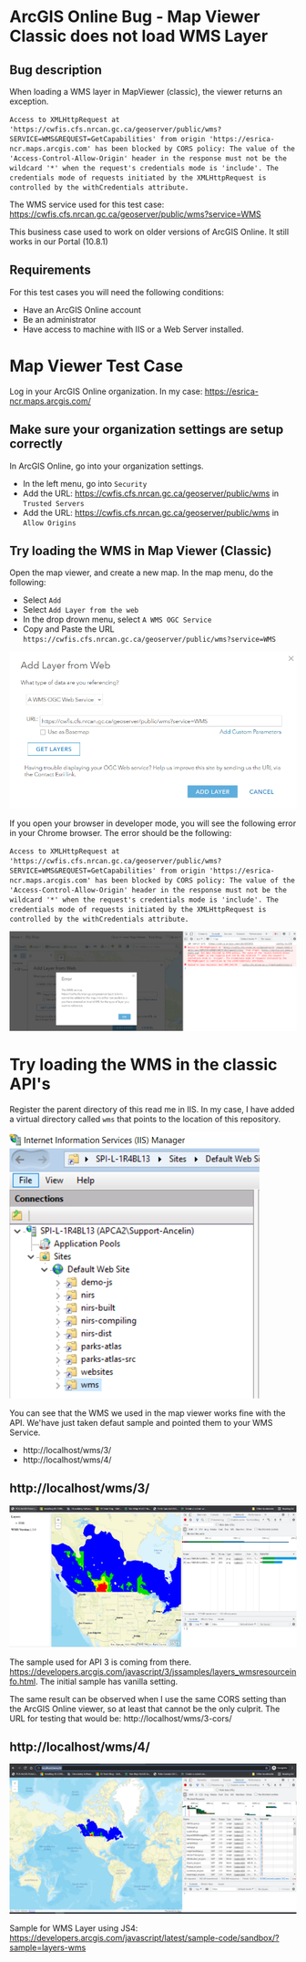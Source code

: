 # ArcGIS Online Bug - Map Viewer Classic does not load WMS Layer

## Bug description

When loading a WMS layer in MapViewer (classic), the viewer returns an exception.

`Access to XMLHttpRequest at 'https://cwfis.cfs.nrcan.gc.ca/geoserver/public/wms?SERVICE=WMS&REQUEST=GetCapabilities' from origin 'https://esrica-ncr.maps.arcgis.com' has been blocked by CORS policy: The value of the 'Access-Control-Allow-Origin' header in the response must not be the wildcard '*' when the request's credentials mode is 'include'. The credentials mode of requests initiated by the XMLHttpRequest is controlled by the withCredentials attribute.`

The WMS service used for this test case: https://cwfis.cfs.nrcan.gc.ca/geoserver/public/wms?service=WMS

This business case used to work on older versions of ArcGIS Online. It still works in our Portal (10.8.1)

## Requirements

For this test cases you will need the following conditions:

 * Have an ArcGIS Online account
 * Be an administrator
 * Have access to  machine with IIS or a Web Server installed.

# Map Viewer Test Case

Log in your ArcGIS Online organization. In my case: https://esrica-ncr.maps.arcgis.com/

## Make sure your organization settings are setup correctly

In ArcGIS Online, go into your organization settings.
 * In the left menu, go into `Security`
 * Add the URL: https://cwfis.cfs.nrcan.gc.ca/geoserver/public/wms in `Trusted Servers`
 * Add the URL: https://cwfis.cfs.nrcan.gc.ca/geoserver/public/wms in `Allow Origins`


 ## Try loading the WMS in Map Viewer (Classic)

 Open the map viewer, and create a new map. In the map menu, do the following:

  * Select `Add`
  * Select `Add Layer from the web`
  * In the drop drown menu, select `A WMS OGC Service`
  * Copy and Paste the URL `https://cwfis.cfs.nrcan.gc.ca/geoserver/public/wms?service=WMS`

  ![Add WMS Service](images%2Fadd-wms.PNG) 

If you open your browser in developer mode, you will see the following error in your Chrome browser. The error should be the following:

`Access to XMLHttpRequest at 'https://cwfis.cfs.nrcan.gc.ca/geoserver/public/wms?SERVICE=WMS&REQUEST=GetCapabilities' from origin 'https://esrica-ncr.maps.arcgis.com' has been blocked by CORS policy: The value of the 'Access-Control-Allow-Origin' header in the response must not be the wildcard '*' when the request's credentials mode is 'include'. The credentials mode of requests initiated by the XMLHttpRequest is controlled by the withCredentials attribute.`

![Add WMS Error](images%2Fwms-error.PNG) 


# Try loading the WMS in the classic API's

Register the parent directory of this read me in IIS. In my case, I have added a virtual directory called `wms` that points to the location of this repository.

![Add WMSA Service](images%2Fiis-wms.PNG) 


You can see that the WMS we used in the map viewer works fine with the API. We'have just taken defaut sample and pointed them to your WMS Service.

 * http://localhost/wms/3/
 * http://localhost/wms/4/ 


## http://localhost/wms/3/

![WMS Service JS3](images%2Fsample-js3.PNG) 

The sample used for API 3 is coming from there. https://developers.arcgis.com/javascript/3/jssamples/layers_wmsresourceinfo.html. The initial sample has vanilla setting.

The same result can be observed when I use the same CORS setting than the ArcGIS Online viewer, so at least that cannot be the only culprit. The URL for testing that would be: http://localhost/wms/3-cors/

## http://localhost/wms/4/

![WMS Service JS4](images%2Fsample-js4.PNG) 

Sample for WMS Layer using JS4: https://developers.arcgis.com/javascript/latest/sample-code/sandbox/?sample=layers-wms 








